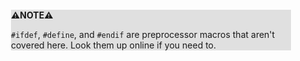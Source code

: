 <div style="margin:2em; background-color: #e0e0e0;">

<strong>⚠️NOTE️️️⚠️</strong>

`#ifdef`, `#define`, and `#endif` are preprocessor macros that aren't covered here. Look them up online if you need to.
</div>

